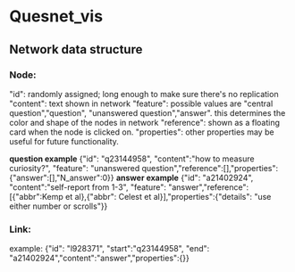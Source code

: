 # Quesnet_vis
## Network data structure
### Node:
"id": randomly assigned; long enough to make sure there's no replication
"content": text shown in network
"feature": possible values are "central question","question", "unanswered question","answer". this determines the color and shape of the nodes in network
"reference": shown as a floating card when the node is clicked on.
"properties": other properties may be useful for future functionality.

**question example**
{"id": "q23144958", "content":"how to measure curiosity?", "feature": "unanswered question","reference":[],"properties":{"answer":[],"N_answer":0}}
**answer example**
{"id": "a21402924", "content":"self-report from 1-3", "feature": "answer","reference":[{"abbr":Kemp et al},{"abbr": Celest et al}],"properties":{"details": "use either number or scrolls"}}

### Link:
example:
{"id": "l928371", "start":"q23144958", "end": "a21402924","content":"answer","properties":{}}
